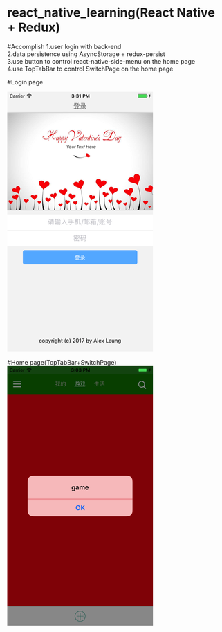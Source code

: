 # react_native_learning(React Native + Redux)

#Accomplish
1.user login with back-end</br>
2.data persistence using AsyncStorage + redux-persist</br>
3.use button to control react-native-side-menu on the home page</br>
4.use TopTabBar to control SwitchPage on the home page</br>

#Login page
  
<img src="https://github.com/a2824256/react_native_learning/blob/master/screenshots/login.png" width = "337" height = "600" alt="LoginPage"/>

#Home page(TopTabBar+SwitchPage)
<img src="https://github.com/a2824256/react_native_learning/blob/master/screenshots/game.png" width = "337" height = "600" alt="GamePage"/>
